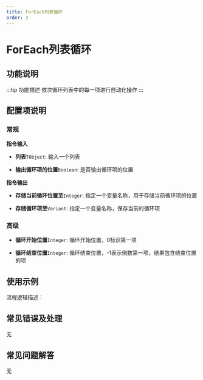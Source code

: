 ```yaml
---
title: ForEach列表循环
order: 3
---
```


# ForEach列表循环

## 功能说明

:::tip 功能描述
依次循环列表中的每一项进行自动化操作
:::

## 配置项说明

### 常规

**指令输入**

- **列表**`TObject`: 输入一个列表

- **输出循环项的位置**`Boolean`: 是否输出循环项的位置


**指令输出**

- **存储当前循环位置至**`Integer`: 指定一个变量名称，用于存储当前循环项的位置

- **存储循环项至**`Variant`: 指定一个变量名称，保存当前的循环项

### 高级

- **循环开始位置**`Integer`: 循环开始位置，0标识第一项

- **循环结束位置**`Integer`: 循环结束位置，-1表示倒数第一项，结果包含结束位置的项

## 使用示例

流程逻辑描述：

## 常见错误及处理

无

## 常见问题解答

无

